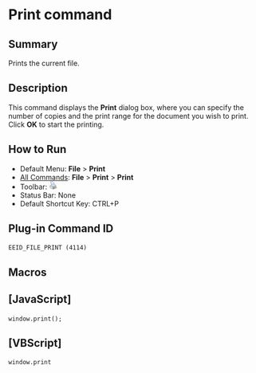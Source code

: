 # Print command

## Summary

Prints the current file.

## Description

This command displays the **Print** dialog box, where you can specify
the number of copies and the print range for the document you wish to print.
Click **OK** to
start the printing.

## How to Run

- Default Menu: **File** \> **Print**
- [All Commands](../tools/all_commands): **File** \> **Print** \> **Print**
- Toolbar: ![](../../images/fileprint.png)
- Status Bar: None
- Default Shortcut Key: CTRL+P

## Plug-in Command ID

```
EEID_FILE_PRINT (4114)
```

## Macros

## \[JavaScript\]

```
window.print();
```

## \[VBScript\]

```
window.print
```

